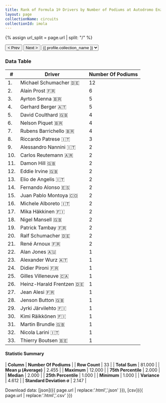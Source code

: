 ```yaml
---
title: Rank of Formula 1® Drivers by Number of Podiums at Autodromo Enzo e Dino Ferrari
layout: page
collectionName: circuits
collectionId: imola
---
```


{% assign url_split = page.url | split: "/" %}
<div id="collection-navigation">
<button onclick="selector.options[selector.selectedIndex-1].value && (window.location = selector.options[selector.selectedIndex-1].value);">&lt; Prev</button>
<button onclick="selector.options[selector.selectedIndex+1].value && (window.location = selector.options[selector.selectedIndex+1].value);">Next &gt;</button>
<select id="selector" onchange="this.options[this.selectedIndex].value && (window.location = this.options[this.selectedIndex].value);">
  {% for collectionId in site.data[page.collectionName].refs %}
    {% if collectionId == page.collectionId %}
      {% assign selected = "selected" %}
    {% else %}
      {% assign selected = "" %}
    {% endif %}
    {% assign profile = site.data[page.collectionName][collectionId].profile %}
    <option value="/f1/{{ page.collectionName }}/{{ collectionId }}/{{ url_split[4] }}" {{ selected }}>{{ profile.collection_name }}</option>
  {% endfor %}
</select>
</div>

<canvas id="chart" width="400" height="180"></canvas>
<script>
var data = {
    "datasets": [
        {
            "backgroundColor": [
                "#9C8E8D",
                "#9C8E8D",
                "#9C8E8D",
                "#9C8E8D",
                "#9C8E8D",
                "#9C8E8D",
                "#9C8E8D",
                "#9C8E8D",
                "#9C8E8D",
                "#9C8E8D",
                "#9C8E8D",
                "#9C8E8D",
                "#9C8E8D",
                "#9C8E8D",
                "#9C8E8D",
                "#9C8E8D",
                "#9C8E8D",
                "#9C8E8D",
                "#9C8E8D",
                "#9C8E8D",
                "#9C8E8D",
                "#9C8E8D",
                "#9C8E8D",
                "#9C8E8D",
                "#9C8E8D",
                "#9C8E8D",
                "#9C8E8D",
                "#9C8E8D",
                "#9C8E8D",
                "#9C8E8D",
                "#9C8E8D",
                "#9C8E8D",
                "#9C8E8D"
            ],
            "borderColor": [
                "#1D181E",
                "#1D181E",
                "#1D181E",
                "#1D181E",
                "#1D181E",
                "#1D181E",
                "#1D181E",
                "#1D181E",
                "#1D181E",
                "#1D181E",
                "#1D181E",
                "#1D181E",
                "#1D181E",
                "#1D181E",
                "#1D181E",
                "#1D181E",
                "#1D181E",
                "#1D181E",
                "#1D181E",
                "#1D181E",
                "#1D181E",
                "#1D181E",
                "#1D181E",
                "#1D181E",
                "#1D181E",
                "#1D181E",
                "#1D181E",
                "#1D181E",
                "#1D181E",
                "#1D181E",
                "#1D181E",
                "#1D181E",
                "#1D181E"
            ],
            "borderWidth": 1,
            "data": [
                12.0,
                6.0,
                5.0,
                5.0,
                4.0,
                4.0,
                4.0,
                3.0,
                2.0,
                2.0,
                2.0,
                2.0,
                2.0,
                2.0,
                2.0,
                2.0,
                2.0,
                2.0,
                2.0,
                2.0,
                2.0,
                1.0,
                1.0,
                1.0,
                1.0,
                1.0,
                1.0,
                1.0,
                1.0,
                1.0,
                1.0,
                1.0,
                1.0
            ],
            "label": "Number Of Podiums"
        }
    ],
    "labels": [
        "Michael Schumacher",
        "Alain Prost",
        "Ayrton Senna",
        "Gerhard Berger",
        "David Coulthard",
        "Nelson Piquet",
        "Rubens Barrichello",
        "Riccardo Patrese",
        "Alessandro Nannini",
        "Carlos Reutemann",
        "Damon Hill",
        "Eddie Irvine",
        "Elio de Angelis",
        "Fernando Alonso",
        "Juan Pablo Montoya",
        "Michele Alboreto",
        "Mika Häkkinen",
        "Nigel Mansell",
        "Patrick Tambay",
        "Ralf Schumacher",
        "René Arnoux",
        "Alan Jones",
        "Alexander Wurz",
        "Didier Pironi",
        "Gilles Villeneuve",
        "Heinz-Harald Frentzen",
        "Jean Alesi",
        "Jenson Button",
        "Jyrki Järvilehto",
        "Kimi Räikkönen",
        "Martin Brundle",
        "Nicola Larini",
        "Thierry Boutsen"
    ]
};
var options = {
  legend: {
    display: false
  },
  scales: {
    xAxes: [{
      ticks: {
        beginAtZero: true,
        maxRotation: 180,
        display: window.innerWidth > 800
      }
    }],
    yAxes: [{
      ticks: {
        beginAtZero: true
      }
    }]
  },
  onResize: function(chart, size) {
    chart.options.scales.xAxes[0].ticks.display = size.width > 800;
  }
};
var chart = new Chart("chart", {
    data: data,
    type: 'bar',
    options: options
});
</script>



### Data Table

| # | Driver | Number Of Podiums |
|--|--|--|
| 1. | Michael Schumacher 🇩🇪 | 12 |
| 2. | Alain Prost 🇫🇷 | 6 |
| 3. | Ayrton Senna 🇧🇷 | 5 |
| 4. | Gerhard Berger 🇦🇹 | 5 |
| 5. | David Coulthard 🇬🇧 | 4 |
| 6. | Nelson Piquet 🇧🇷 | 4 |
| 7. | Rubens Barrichello 🇧🇷 | 4 |
| 8. | Riccardo Patrese 🇮🇹 | 3 |
| 9. | Alessandro Nannini 🇮🇹 | 2 |
| 10. | Carlos Reutemann 🇦🇷 | 2 |
| 11. | Damon Hill 🇬🇧 | 2 |
| 12. | Eddie Irvine 🇬🇧 | 2 |
| 13. | Elio de Angelis 🇮🇹 | 2 |
| 14. | Fernando Alonso 🇪🇸 | 2 |
| 15. | Juan Pablo Montoya 🇨🇴 | 2 |
| 16. | Michele Alboreto 🇮🇹 | 2 |
| 17. | Mika Häkkinen 🇫🇮 | 2 |
| 18. | Nigel Mansell 🇬🇧 | 2 |
| 19. | Patrick Tambay 🇫🇷 | 2 |
| 20. | Ralf Schumacher 🇩🇪 | 2 |
| 21. | René Arnoux 🇫🇷 | 2 |
| 22. | Alan Jones 🇦🇺 | 1 |
| 23. | Alexander Wurz 🇦🇹 | 1 |
| 24. | Didier Pironi 🇫🇷 | 1 |
| 25. | Gilles Villeneuve 🇨🇦 | 1 |
| 26. | Heinz-Harald Frentzen 🇩🇪 | 1 |
| 27. | Jean Alesi 🇫🇷 | 1 |
| 28. | Jenson Button 🇬🇧 | 1 |
| 29. | Jyrki Järvilehto 🇫🇮 | 1 |
| 30. | Kimi Räikkönen 🇫🇮 | 1 |
| 31. | Martin Brundle 🇬🇧 | 1 |
| 32. | Nicola Larini 🇮🇹 | 1 |
| 33. | Thierry Boutsen 🇧🇪 | 1 |

#### Statistic Summary

| **Column** | **Number Of Podiums** |
| **Row Count** | 33 |
| **Total Sum** | 81.000 |
| **Mean μ (Average)** | 2.455 |
| **Maximum** | 12.000 |
| **75th Percentile** | 2.000 |
| **Median** | 2.000 |
| **25th Percentile** | 1.000 |
| **Minimum** | 1.000 |
| **Variance** | 4.612 |
| **Standard Deviation σ** | 2.147 |

Download data: [json]({{ page.url | replace:'.html','.json' }}), [csv]({{ page.url | replace:'.html','.csv' }})
